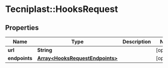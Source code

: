 # Tecniplast::HooksRequest

## Properties
Name | Type | Description | Notes
------------ | ------------- | ------------- | -------------
**url** | **String** |  | [optional] 
**endpoints** | [**Array&lt;HooksRequestEndpoints&gt;**](HooksRequestEndpoints.md) |  | [optional] 


